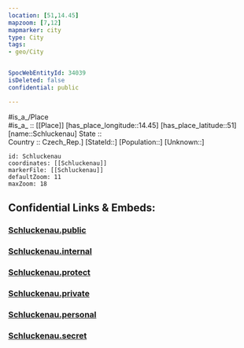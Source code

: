 ```yaml
---
location: [51,14.45] 
mapzoom: [7,12] 
mapmarker: city 
type: City
tags:
- geo/City


SpocWebEntityId: 34039
isDeleted: false
confidential: public

---
```

#is_a_/Place  
#is_a_ :: [[Place]] 
[has_place_longitude::14.45] 
[has_place_latitude::51] 
[name::Schluckenau] 
State ::  
Country :: Czech_Rep.] 
[StateId::] 
[Population::] 
[Unknown::] 


```leaflet
id: Schluckenau
coordinates: [[Schluckenau]] 
markerFile: [[Schluckenau]] 
defaultZoom: 11 
maxZoom: 18
```


## Confidential Links & Embeds: 

### [Schluckenau.public](/_public/\Earth\Continent\Europe\Europe~Central\Czech_Republic\regions~Czech_Republic\Ústecký\CitySchluckenau.public.md) 

### [Schluckenau.internal](/_internal/\Earth\Continent\Europe\Europe~Central\Czech_Republic\regions~Czech_Republic\Ústecký\CitySchluckenau.internal.md) 

### [Schluckenau.protect](/_protect/\Earth\Continent\Europe\Europe~Central\Czech_Republic\regions~Czech_Republic\Ústecký\CitySchluckenau.protect.md) 

### [Schluckenau.private](/_private/\Earth\Continent\Europe\Europe~Central\Czech_Republic\regions~Czech_Republic\Ústecký\CitySchluckenau.private.md) 

### [Schluckenau.personal](/_personal/\Earth\Continent\Europe\Europe~Central\Czech_Republic\regions~Czech_Republic\Ústecký\CitySchluckenau.personal.md) 

### [Schluckenau.secret](/_secret/\Earth\Continent\Europe\Europe~Central\Czech_Republic\regions~Czech_Republic\Ústecký\CitySchluckenau.secret.md)

